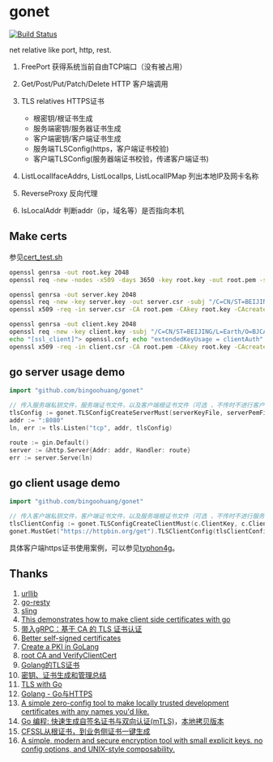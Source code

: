 # gonet

[![Build Status](https://travis-ci.org/bingoohuang/gonet.svg?branch=master)](https://travis-ci.org/bingoohuang/gonet)


net relative like port, http, rest.

1. FreePort 获得系统当前自由TCP端口（没有被占用）
1. Get/Post/Put/Patch/Delete HTTP 客户端调用
1. TLS relatives HTTPS证书
    
    * 根密钥/根证书生成
    * 服务端密钥/服务器证书生成
    * 客户端密钥/客户端证书生成
    * 服务端TLSConfig(https，客户端证书校验)
    * 客户端TLSConfig(服务器端证书校验，传递客户端证书)
    
1. ListLocalIfaceAddrs, ListLocalIps, ListLocalIPMap 列出本地IP及网卡名称
1. ReverseProxy 反向代理
1. IsLocalAddr 判断addr（ip，域名等）是否指向本机


## Make certs

参见[cert_test.sh](./cert_test.sh)

```bash
openssl genrsa -out root.key 2048
openssl req -new -nodes -x509 -days 3650 -key root.key -out root.pem -subj "/C=CN/ST=BEIJING/L=Earth/O=BJCA/OU=IT/CN=root"

openssl genrsa -out server.key 2048
openssl req -new -key server.key -out server.csr -subj "/C=CN/ST=BEIJING/L=Earth/O=BJCA/OU=IT/CN=server"
openssl x509 -req -in server.csr -CA root.pem -CAkey root.key -CAcreateserial -out server.pem -days 3650

openssl genrsa -out client.key 2048
openssl req -new -key client.key -subj "/C=CN/ST=BEIJING/L=Earth/O=BJCA/OU=IT/CN=client" -out client.csr
echo "[ssl_client]"> openssl.cnf; echo "extendedKeyUsage = clientAuth" >> openssl.cnf;
openssl x509 -req -in client.csr -CA root.pem -CAkey root.key -CAcreateserial -extfile ./openssl.cnf -out client.pem -days 3650
```

## go server usage demo

```go
import "github.com/bingoohuang/gonet"

// 传入服务端私钥文件，服务端证书文件，以及客户端根证书文件（可选 ，不传时不进行客户端证书校验）
tlsConfig := gonet.TLSConfigCreateServerMust(serverKeyFile, serverPemFile, clientRootPemFile)
addr := ":8080"
ln, err := tls.Listen("tcp", addr, tlsConfig)

route := gin.Default()
server := &http.Server{Addr: addr, Handler: route}
err := server.Serve(ln)
```

## go client usage demo

```go
import "github.com/bingoohuang/gonet"

// 传入客户端私钥文件，客户端证书文件，以及服务端根证书文件（可选 ，不传时不进行服务端证书校验）
tlsClientConfig := gonet.TLSConfigCreateClientMust(c.ClientKey, c.ClientPem, c.RootPem)
gonet.MustGet("https://httpbin.org/get").TLSClientConfig(tlsClientConfig).String()
```

具体客户端https证书使用案例，可以参见[typhon4g](https://github.com/bingoohuang/typhon4g)。


## Thanks

1. [urllib](https://github.com/GiterLab/urllib)
1. [go-resty](https://github.com/go-resty/resty/tree/v2)
1. [sling](https://github.com/dghubble/sling)
1. [This demonstrates how to make client side certificates with go](https://gist.github.com/ncw/9253562)
1. [带入gRPC：基于 CA 的 TLS 证书认证](https://studygolang.com/articles/15331)
1. [Better self-signed certificates](https://github.com/Shyp/generate-tls-cert)
1. [Create a PKI in GoLang](https://fale.io/blog/2017/06/05/create-a-pki-in-golang/)
1. [root CA and VerifyClientCert](https://play.golang.org/p/NyImQd5Xym)
1. [Golang的TLS证书](https://blog.csdn.net/fyxichen/article/details/51250620)
1. [密钥、证书生成和管理总结](https://www.cnblogs.com/pixy/p/4722381.html)
1. [TLS with Go](https://ericchiang.github.io/post/go-tls/)
1. [Golang - Go与HTTPS](http://www.golangtab.com/2018/02/05/Golang-Go与HTTPS/)
1. [A simple zero-config tool to make locally trusted development certificates with any names you'd like.](https://github.com/FiloSottile/mkcert)
1. [Go 编程: 快速生成自签名证书与双向认证(mTLS)](https://mp.weixin.qq.com/s/0jUf1y2CamBrmSbYik-x1w)，[本地拷贝版本](cert.md)
1. [CFSSL从根证书，到业务侧证书一键生成](https://github.com/cloudflare/cfssl)
1. [A simple, modern and secure encryption tool with small explicit keys, no config options, and UNIX-style composability.](https://github.com/FiloSottile/age)
